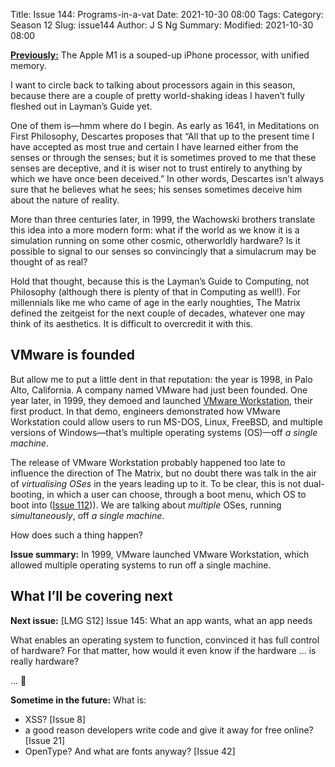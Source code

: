 Title: Issue 144: Programs-in-a-vat
Date: 2021-10-30 08:00
Tags: 
Category: Season 12
Slug: issue144
Author: J S Ng
Summary: 
Modified: 2021-10-30 08:00

[**Previously:**](https://buttondown.email/laymansguide/archive/) The Apple M1 is a souped-up iPhone processor, with unified memory.

I want to circle back to talking about processors again in this season, because there are a couple of pretty world-shaking ideas I haven’t fully fleshed out in Layman’s Guide yet.

One of them is—hmm where do I begin. As early as 1641, in Meditations on First Philosophy, Descartes proposes that “All that up to the present time I have accepted as most true and certain I have learned either from the senses or through the senses; but it is sometimes proved to me that these senses are deceptive, and it is wiser not to trust entirely to anything by which we have once been deceived.” In other words, Descartes isn’t always sure that he believes what he sees; his senses sometimes deceive him about the nature of reality.

More than three centuries later, in 1999, the Wachowski brothers translate this idea into a more modern form: what if the world as we know it is a simulation running on some other cosmic, otherworldly hardware? Is it possible to signal to our senses so convincingly that a simulacrum may be thought of as real?

Hold that thought, because this is the Layman’s Guide to Computing, not Philosophy (although there is plenty of that in Computing as well!). For millennials like me who came of age in the early noughties, The Matrix defined the zeitgeist for the next couple of decades, whatever one may think of its aesthetics. It is difficult to overcredit it with this.

## VMware is founded

But allow me to put a little dent in that reputation: the year is 1998, in Palo Alto, California. A company named VMware had just been founded. One year later, in 1999, they demoed and launched [VMware Workstation](https://www.virten.net/2015/12/vmware-workstation-from-1999-to-2015/), their first product. In that demo, engineers demonstrated how VMware Workstation could allow users to run MS-DOS, Linux, FreeBSD, and multiple versions of Windows—that’s multiple operating systems (OS)—off _a single machine_.

The release of VMware Workstation probably happened too late to influence the direction of The Matrix, but no doubt there was talk in the air of *virtualising OSes* in the years leading up to it. To be clear, this is not dual-booting, in which a user can choose, through a boot menu, which OS to boot into ([Issue 112]({filename}/season09/issue112/issue112.md))). We are talking about _multiple_ OSes, running _simultaneously_, off _a single machine_.

How does such a thing happen?

**Issue summary:** In 1999, VMware launched VMware Workstation, which allowed multiple operating systems to run off a single machine.

## What I’ll be covering next

**Next issue:** [LMG S12] Issue 145: What an app wants, what an app needs

What enables an operating system to function, convinced it has full control of hardware? For that matter, how would it even know if the hardware ... is really hardware?

... 👻

**Sometime in the future:** What is:

- XSS? [Issue 8]
- a good reason developers write code and give it away for free online? [Issue 21]
- OpenType? And what are fonts anyway? [Issue 42]

